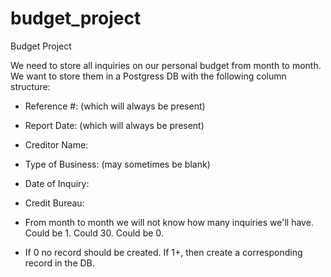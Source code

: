 # budget_project
Budget Project

We need to store all inquiries on our personal budget from month to month. We want to store them in a Postgress DB with the following column structure:
- Reference #: (which will always be present)
- Report Date: (which will always be present)


- Creditor Name:
- Type of Business: (may sometimes be blank)
- Date of Inquiry:
- Credit Bureau:

- From month to month we will not know how many inquiries we'll have. Could be 1. Could 30. Could be 0.
- If 0 no record should be created. If 1+, then create a corresponding record in the DB.
